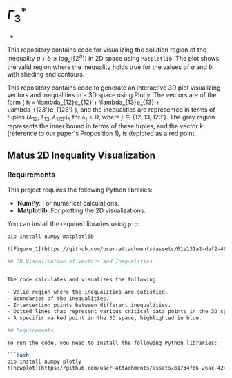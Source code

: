 # $\Gamma_3^*$
- 
This repository contains code for visualizing the solution region of the inequality $a + b \geq \log_2(\lceil 2^a \rceil)$ in 2D space using `Matplotlib`. The plot shows the valid region where the inequality holds true for the values of $a$ and $b$, with shading and contours.

This repository contains code to generate an interactive 3D plot visualizing vectors and inequalities in a 3D space using Plotly. The vectors are of the form \( h = \lambda_{12}e_{12} + \lambda_{13}e_{13} + \lambda_{123'}e_{123'} \), and the inequalities are represented in terms of tuples $(\lambda_{12}, \lambda_{13}, \lambda_{123'})_h$ for $\lambda_j \geq 0$, where $j \in \{12, 13, 123'\}$. The gray region represents the inner bound in terms of these tuples, and the vector $k$ (reference to our paper's Proposition 1), is depicted as a red point.

## Matus 2D Inequality Visualization


### Requirements

This project requires the following Python libraries:

- **NumPy**: For numerical calculations.
- **Matplotlib**: For plotting the 2D visualizations.

You can install the required libraries using `pip`:

```bash
pip install numpy matplotlib

![Figure_1](https://github.com/user-attachments/assets/61e131a2-daf2-48cd-b12e-8b73102dcd7e)

## 3D Visualization of Vectors and Inequalities


The code calculates and visualizes the following:

- Valid region where the inequalities are satisfied.
- Boundaries of the inequalities.
- Intersection points between different inequalities.
- Dotted lines that represent various critical data points in the 3D space.
- A specific marked point in the 3D space, highlighted in blue.

## Requirements

To run the code, you need to install the following Python libraries:

```bash
pip install numpy plotly
![newplot](https://github.com/user-attachments/assets/b1734fb6-26ac-4245-8f9c-1056e8c6950f)



